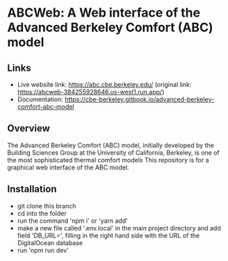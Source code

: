 # ABCWeb: A Web interface of the Advanced Berkeley Comfort (ABC) model

## Links
 - Live website link: https://abc.cbe.berkeley.edu/ (original link: https://abcweb-384255928646.us-west1.run.app/)
 - Documentation: https://cbe-berkeley.gitbook.io/advanced-berkeley-comfort-abc-model

## Overview
The Advanced Berkeley Comfort (ABC) model, initially developed by the Building Sciences Group at the University of California, Berkeley, is one of the most sophisticated thermal comfort models This repository is for a graphical web interface of the ABC model.

## Installation
- git clone this branch
- cd into the folder
- run the command 'npm i' or 'yarn add'
- make a new file called '.env.local' in the main project directory and add field 'DB_URL=', filling in the right hand side with the URL of the DigitalOcean database
- run 'npm run dev'
